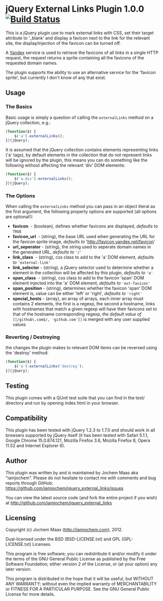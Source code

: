 jQuery External Links Plugin 1.0.0 [![Build Status](https://secure.travis-ci.org/iamjochem/jquery_external_links.png?branch=master)](http://travis-ci.org/iamjochem/jquery_external_links)
======================================

This is a jQuery plugin use to mark external links with CSS, set their
target attribute to '_blank' and display a favicon next to the link
for the relevant site, the display/injection of the favicon can be turned off.

A [Yandex](https://www.google.com/search?q=what+is+Yandex) service is used to
retrieve the favicons of all links in a single HTTP request, the request returns
a sprite containing all the favicons of the requested domain names.

The plugin supports the ability to use an alternative service for the
'favicon sprite', but currently I don't know of any that exist.

Usage
-------

### The Basics

Basic usage is simply a question of calling the `externalLinks` method on a jQuery collection, e.g.:

```javascript
(function($) {
    $('a').externalLinks();
})(jQuery);
```

It is assumed that the jQuery collection contains elements representing links ('a' tags), by default
elements in the collection that do not represent links will be ignored by the plugin, this means you can
do something like the following without affecting the relevant 'div' DOM elements:

```javascript
(function($) {
    $('a,div').externalLinks();
})(jQuery);
```

### The Options

When calling the `externalLinks` method you can pass in an object literal as the first argument,
the following property options are supported (all options are optional!):

+ **favicon**<span style="white-space: pre">      </span> - (boolean), defines whether favicons are displayed, *defaults to* `TRUE`
+ **favicon_url**<span style="white-space: pre">  </span> - (string), the base URL used when generating the URL for the favicon sprite image, *defaults to* 'http://favicon.yandex.net/favicon'
+ **url_seperator**<span style="white-space: pre"></span> - (string), the string used to seperate domain names in the generated URL, *defaults to* `'/'`
+ **link_class**<span style="white-space: pre">   </span> - (string), css class to add to the 'a' DOM element, *defaults to* `'external-link'`
+ **link_selector**<span style="white-space: pre"></span> - (string), a jQuery selector used to determine whether a element in the collection will be affected by this plugin, *defaults to* `'a'`
+ **span_class**<span style="white-space: pre">   </span> - (string), css class to add to the favicon 'span' DOM element injected into the 'a' DOM element, *defaults to* `'ext-favicon'`
+ **span_position**<span style="white-space: pre"></span> - (string), determines whether the favicon 'span' DOM element is, value can be either 'left' or 'right', *defaults to* `'right'`
+ **special_hosts**<span style="white-space: pre"></span> - (array), an array of arrays, each inner array must contains 2 elements, the first is a regexp, the second a hostname, links with hostnames that match a given regexp will have their favicons set to that of the hostname corresponding regexp, *the default value of* `[[/github\.com$/, 'github.com']]` is merged with any user supplied values

### Reverting / Destroying

the changes the plugin makes to relevant DOM items can be reversed using the 'destroy' method:

```javascript
(function($) {
    $('a').externalLinks('destroy');
})(jQuery);
```

Testing
-------

This plugin comes with a QUnit test suite that you can find
in the test/ directory and run by opening index.html in your browser.

Compatibility
-------------

This plugin has been tested with jQuery 1.2.3 to 1.7.0 and should work in all
browsers supported by jQuery itself (it has been tested with Safari 5.1.1,
Google Chrome 15.0.874.121, Mozilla Firefox 3.6, Mozilla Firefox 8, Opera 11.52 and
Internet Explorer 6).

Author
------

This plugin was written by and is maintained by Jochem Maas aka "iamjochem". Please
do not hesitate to contact me with comments and bug reports through GitHub:
https://github.com/iamjochem/jquery_external_links/issues

You can view the latest source code (and fork the entire project if you wish)
at http://github.com/iamjochem/jquery_external_links

Licensing
---------

Copyright (c) Jochem Maas (http://iamjochem.com), 2012.

Dual-licensed under the BSD (BSD-LICENSE.txt) and GPL (GPL-LICENSE.txt)
Licenses.

This program is free software; you can redistribute it and/or modify
it under the terms of the GNU General Public License as published by
the Free Software Foundation; either version 2 of the License, or
(at your option) any later version.

This program is distributed in the hope that it will be useful,
but WITHOUT ANY WARRANTY; without even the implied warranty of
MERCHANTABILITY or FITNESS FOR A PARTICULAR PURPOSE.  See the
GNU General Public License for more details.